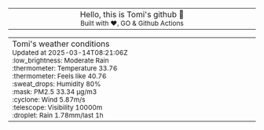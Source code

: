 
<div align="center">
<table>
<tbody>
<td align="center">
<img width="2000" height="0"><br>
Hello, this is Tomi's github 👋<br>
<sup>Built with ❤️, GO & Github Actions</sup><br>
<img width="2000" height="0">
</td>
</tbody>
</table>
</div>
<table>
<tbody>
<td align="left">
<img width="2000" height="0"><br>
Tomi's weather conditions<br>
<sup>Updated at 2025-03-14T08:21:06Z</sup><br>
<sup>:low_brightness: Moderate Rain</sup><br>
<sup>:thermometer: Temperature 33.76 </sup><br>
<sup>:thermometer: Feels like 40.76</sup><br>
<sup>:sweat_drops: Humidity 80%</sup><br>
<sup>:mask: PM2.5 33.34 μg/m3</sup><br>
<sup>:cyclone: Wind 5.87m/s </sup><br>
<sup>:telescope: Visibility 10000m </sup><br>
<sup>:droplet: Rain 1.78mm/last 1h </sup><br>
<img width="2000" height="0">
</td>
<td align="left">
<img width="2000" height="0"><br>
<br>
<img width="2000" height="0">
</td>
</tbody>
</table>
</div>
    